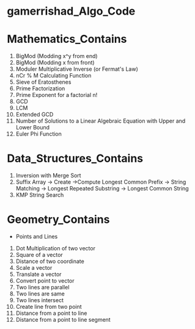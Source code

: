 # gamerrishad_Algo_Code

# Mathematics_Contains
1. BigMod (Modding x^y from end)
2. BigMod (Modding x from front)
3. Moduler Multiplicative Inverse (or Fermat's Law)
4. nCr % M Calculating Function
5. Sieve of Eratosthenes
6. Prime Factorization
7. Prime Exponent for a factorial n!
8. GCD
9. LCM
10. Extended GCD
11. Number of Solutions to a Linear Algebraic Equation with Upper and Lower Bound
12. Euler Phi Function

# Data_Structures_Contains
1. Inversion with Merge Sort
2. Suffix Array -> Create ->Compute Longest Common Prefix -> String Matching -> Longest Repeated Substring -> Longest Common String
3. KMP String Search

# Geometry_Contains
 * Points and Lines
  1. Dot Multiplication of two vector
  2. Square of a vector
  3. Distance of two coordinate
  4. Scale a vector
  5. Translate a vector
  6. Convert point to vector
  7. Two lines are parallel
  8. Two lines are same
  9. Two lines intersect
  10. Create line from two point
  11. Distance from a point to line
  12. Distance from a point to line segment
